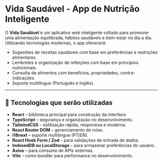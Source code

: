 # Vida Saudável - App de Nutrição Inteligente

O **Vida Saudável** é um aplicativo web inteligente voltado para promover uma alimentação equilibrada, hábitos saudáveis e bem-estar no dia a dia. Utilizando tecnologias modernas, o app oferecerá:

- Sugestões de receitas saudáveis com base em preferências e restrições alimentares.
- Lembretes e organização de refeições com base em princípios nutricionais.
- Consulta de alimentos com benefícios, propriedades, contra-indicações.
- Suporte multilíngue (Português e Inglês).


---

## 📌 Tecnologias que serão utilizadas

- **React** – biblioteca principal para construção da interface.
- **TypeScript** – segurança e organização no desenvolvimento.
- **TailwindCSS** – estilização rápida, responsiva e moderna.
- **React Router DOM** – gerenciamento de rotas.
- **i18next** – suporte multilíngue (PT/EN).
- **React Hook Form / Zod** – para validações de entrada de dados.
- **IndexedDB ou LocalStorage** – para armazenar preferências do usuário.
- **Axios** – para consumo de APIs externas.
- **Vite** – como bundler para performance no desenvolvimento.
